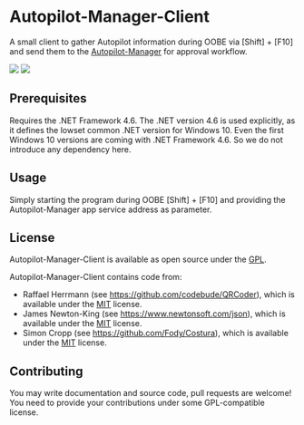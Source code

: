 # Autopilot-Manager-Client

A small client to gather Autopilot information during OOBE via [Shift] + [F10] and send them to the [Autopilot-Manager](https://github.com/okieselbach/Autopilot-Manager) for approval workflow.

<img src="https://oliverkieselbach.files.wordpress.com/2020/12/image-16.png"/>

<img src="https://oliverkieselbach.files.wordpress.com/2020/12/image-26.png"/>

## Prerequisites

Requires the .NET Framework 4.6. The .NET version 4.6 is used explicitly, as it defines the lowset common .NET version for Windows 10. Even the first Windows 10 versions are coming with .NET Framework 4.6. So we do not introduce any dependency here.

## Usage

Simply starting the program during OOBE [Shift] + [F10] and providing the Autopilot-Manager app service address as parameter.

## License

Autopilot-Manager-Client is available as open source under the [GPL](LICENSE).

Autopilot-Manager-Client contains code from:
* Raffael Herrmann (see https://github.com/codebude/QRCoder), which is available under the [MIT](https://licenses.nuget.org/MIT) license.
* James Newton-King (see https://www.newtonsoft.com/json), which is available under the [MIT](https://licenses.nuget.org/MIT) license.
* Simon Cropp (see https://github.com/Fody/Costura), which is available under the [MIT](https://licenses.nuget.org/MIT) license.

## Contributing

You may write documentation and source code, pull requests are welcome! You need to provide your contributions under some GPL-compatible license.
